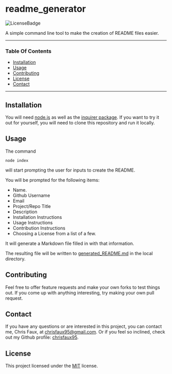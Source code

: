 
# readme_generator
![LicenseBadge](https://img.shields.io/badge/License-MIT-lightgrey)


A simple command line tool to make the creation of README files easier.

---
### Table Of Contents
 
* [Installation](#installation)
* [Usage](#usage)
* [Contributing](#contributing)
* [License](#license)
* [Contact](#contact)

---

## Installation
 
You will need [node.js](https://nodejs.org/) as well as the [inquirer package](https://www.npmjs.com/package/inquirer).  If you want to try it out for yourself, you will need to clone this repository and run it locally.

## Usage

The command
```
node index
```
 will start prompting the user for inputs to create the README.

You will be prompted for the following items:
* Name.
* Github Username
* Email
* Project/Repo Title
* Description
* Installation Instructions
* Usage Instructions
* Contribution Instructions
* Choosing a License from a list of a few.

It will generate a Markdown file filled in with that information.

The resulting file will be written to [generated_README.md]() in the local directory.


## Contributing

Feel free to offer feature requests and make your own forks to test things out.  If you come up with anything interesting, try making your own pull request.

## Contact

If you have any questions or are interested in this project, you can contact me, Chris Faux, at chrisfaux95@gmail.com.  Or if you feel so inclined, check out my Github profile: [chrisfaux95](https:/github.com/chrisfaux95).
    

## License

This project licensed under the [MIT](https://choosealicense.com/licenses/mit/) license.
